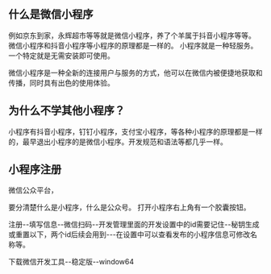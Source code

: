 ## 什么是微信小程序

例如京东到家，永辉超市等等就是微信小程序，养了个羊属于抖音小程序等等。
微信小程序和抖音小程序等小程序的原理都是一样的。
小程序就是一种轻服务。一个特定就是无需安装即可使用。

微信小程序是一种全新的连接用户与服务的方式，他可以在微信内被便捷地获取和传播，同时具有出色的使用体验。

## 为什么不学其他小程序？

小程序有抖音小程序，钉钉小程序，支付宝小程序，等各种小程序的原理都是一样的，最早退出小程序的是微信小程序。开发规范和语法等都几乎一样。


## 小程序注册

微信公众平台，

要分清楚什么是小程序，什么是公众号。
打开小程序右上角有一个胶囊按钮。

注册--填写信息--微信扫码--开发管理里面的开发设置中的id需要记住--秘钥生成或重置以下，两个id后续会用到---在设置中可以查看发布的小程序信息可修改名称等。

下载微信开发工具--稳定版--window64

